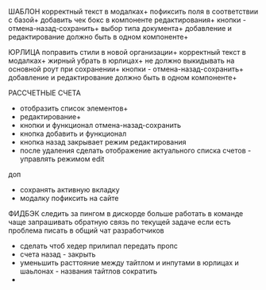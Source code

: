 ШАБЛОН
корректный текст в модалках+
пофиксить поля в соответствии с базой+
добавить чек бокс в компоненте редактирования+
кнопки - отмена-назад-сохранить+
выбор типа документа+
добавление и редактирование должно быть в одном компоненте+


ЮРЛИЦА
поправить стили в новой организации+
корректный текст в модалках+
жирный убрать в юрлицах+
не должно выкидывать на основной роут при сохранении+
кнопки - отмена-назад-сохранить+
добавление и редактирование должно быть в одном компоненте+

РАССЧЕТНЫЕ СЧЕТА
- отобразить список элементов+
- редактирование+
- кнопки и функционал отмена-назад-сохранить
- кнопка добавить и функционал
- кнопка назад закрывает режим редактирования
- после удаления сделать отображение актуального списка счетов - управлять режимом edit


доп
- сохранять активную вкладку
- модалку пофиксить на сайте


ФИДБЭК
следить за пингом в дискорде
больше работать в команде
чаще запрашивать обратную связь по текущей задаче
если есть проблема писать в общий чат разработчиков



- сделать чтоб хедер прилипал передать пропс
- счета назад - закрыть
- уменьшить расттояние между тайтлом и инпутами в юрлицах и шаьлонах - названия тайтлов сократить
- 



